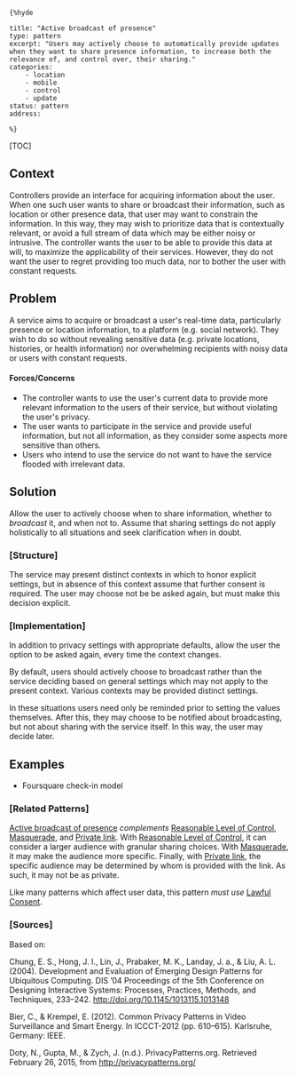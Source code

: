     {%hyde

    title: "Active broadcast of presence"
    type: pattern
    excerpt: "Users may actively choose to automatically provide updates when they want to share presence information, to increase both the relevance of, and control over, their sharing."
    categories:
        - location
        - mobile
        - control
        - update
    status: pattern
    address:

    %}

[TOC]

<!--### [Also Known As]-->
<!-- All other names the pattern is known by.-->


## Context
<!-- The situations in which the pattern may apply.-->

Controllers provide an interface for acquiring information about the user. When one such user wants to share or broadcast their information, such as location or other presence data, that user may want to constrain the information. In this way, they may wish to prioritize data that is contextually relevant, or avoid a full stream of data which may be either noisy or intrusive. The controller wants the user to be able to provide this data at will, to maximize the applicability of their services. However, they do not want the user to regret providing too much data, nor to bother the user with constant requests.

## Problem
<!-- The problem a pattern addresses, including a list of forces describing why a problem might be difficult to solve.-->

A service aims to acquire or broadcast a user's real-time data, particularly presence or location information, to a platform (e.g. social network). They wish to do so without revealing sensitive data (e.g. private locations, histories, or health information) nor overwhelming recipients with noisy data or users with constant requests.

#### Forces/Concerns
- The controller wants to use the user's current data to provide more relevant information to the users of their service, but without violating the user's privacy.
- The user wants to participate in the service and provide useful information, but not all information, as they consider some aspects more sensitive than others.
- Users who intend to use the service do not want to have the service flooded with irrelevant data.


## Solution
<!-- A concise description of how the pattern addresses the problem.-->

Allow the user to actively choose when to share information, whether to _broadcast_ it, and when not to. Assume that sharing settings do not apply holistically to all situations and seek clarification when in doubt.

### [Structure]
<!--A detailed specification of the structural aspects of the pattern. A class diagram if applicable.-->

The service may present distinct contexts in which to honor explicit settings, but in absence of this context assume that further consent is required. The user may choose not be be asked again, but must make this decision explicit.

### [Implementation]
<!--Guidelines for implementing the pattern; code fragments; suggested PETS; policy fragments.-->

In addition to privacy settings with appropriate defaults, allow the user the option to be asked again, every time the context changes.

By default, users should actively choose to broadcast rather than the service deciding based on general settings which may not apply to the present context. Various contexts may be provided distinct settings.

In these situations users need only be reminded prior to setting the values themselves. After this, they may choose to be notified about broadcasting, but not about sharing with the service itself. In this way, the user may decide later.

<!--## Consequences-->
<!--The advantages (benefits) and disadvantages (liabilities) of applying the pattern.-->



<!--### [Constraints]-->
<!-- limitations as a consequence of applying the pattern.-->



## Examples
<!--Motivational example to see how the pattern is applied.-->

- Foursquare check-in model

<!--### [Known Uses]-->
<!-- Pointers to various applications of the pattern.-->



<!--## See Also-->
<!-- Any pointers to relevant information, not contained in the subfields below.-->



### [Related Patterns]
<!-- Supporting and conflicting patterns-->

[Active broadcast of presence](Active-broadcast-of-presence) _complements_ [Reasonable Level of Control](Reasonable-Level-of-Control), [Masquerade](Masquerade), and [Private link](Private-link). With [Reasonable Level of Control](Reasonable-Level-of-Control), it can consider a larger audience with granular sharing choices. With [Masquerade](Masquerade), it may make the audience more specific. Finally, with [Private link](Private-link), the specific audience may be determined by whom is provided with the link. As such, it may not be as private.

Like many patterns which affect user data, this pattern _must use_ [Lawful Consent](Lawful-Consent).

### [Sources]
<!-- References to the original source of the pattern.-->

Based on:

Chung, E. S., Hong, J. I., Lin, J., Prabaker, M. K., Landay, J. a., & Liu, A. L. (2004). Development and Evaluation of Emerging Design Patterns for Ubiquitous Computing. DIS ’04 Proceedings of the 5th Conference on Designing Interactive Systems: Processes, Practices, Methods, and Techniques, 233–242. http://doi.org/10.1145/1013115.1013148

Bier, C., & Krempel, E. (2012). Common Privacy Patterns in Video Surveillance and Smart Energy. In ICCCT-2012 (pp. 610–615). Karlsruhe, Germany: IEEE.

Doty, N., Gupta, M., & Zych, J. (n.d.). PrivacyPatterns.org. Retrieved February 26, 2015, from http://privacypatterns.org/

<!--## General Comments-->
<!-- Separate discussion on the pattern.-->



<!--## Tags-->
<!-- User definable descriptors for additional correlation.-->


